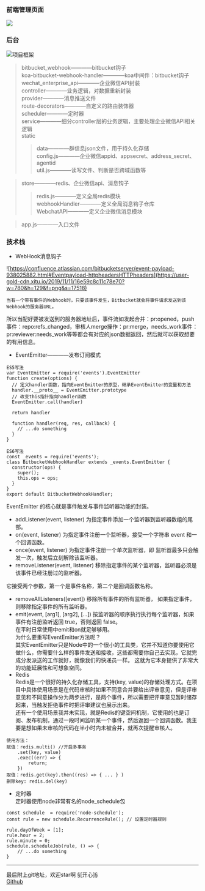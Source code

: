 ### 前端管理页面

![](https://user-gold-cdn.xitu.io/2019/11/11/16e59c6a82d2d236?w=1462&h=761&f=png&s=58447)
### 后台
![项目框架](https://user-gold-cdn.xitu.io/2019/11/11/16e59abd31b9f53a?w=319&h=742&f=png&s=38257)
> bitbucket_webhook————bitbucket钩子<br/>
> koa-bitbucket-webhook-handler————koa中间件：bitbucket钩子<br/>
> wechat_enterprise_api————企业微信API封装<br/>
> controller————业务逻辑，对数据重新封装<br/>
> provider————消息推送文件<br/>
> route-decorators————自定义的路由装饰器 <br/>
> scheduler————定时器<br/>
> service————细分controller层的业务逻辑，主要处理企业微信API相关逻辑<br/>
> static<br/>
>> data————群信息json文件，用于持久化存储<br/>
>> config.js————企业微信appid、appsecret、address_secret、agentid<br/>
>> util.js————读写文件、判断是否跨域函数等

> store————redis、企业微信api、消息钩子<br/>
>> redis.js————定义全局redis模块<br/>
>> webhookHandler————定义全局消息钩子仓库<br/>
>> WebchatAPI————定义企业微信消息模块<br/>

> app.js————入口文件

### 技术栈
- WebHook消息钩子<br/>

![https://confluence.atlassian.com/bitbucketserver/event-payload-938025882.html#Eventpayload-httpheadersHTTPheaders](https://user-gold-cdn.xitu.io/2019/11/11/16e59c8c11c78e70?w=780&h=129&f=png&s=17518)
```
当有一个带有事件的Webhook时，只要该事件发生，Bitbucket就会将事件请求发送到该Webhook的服务器URL。
```
所以当配好要被发送到的服务器地址后，事件流如发起合并：pr:opened，push事件：repo:refs_changed，审核人merge操作：pr:merge，needs_work事件：pr:reviewer:needs_work等等都会有对应的json数据返回，然后就可以获取想要的有用信息。
- EventEmitter————发布订阅模式
```
ES5写法
var EventEmitter = require('events').EventEmitter
function create(options) {
  // 定义handler函数，指向EventEmitter的原型，继承EventEmitter的变量和方法
  handler.__proto__ = EventEmitter.prototype
  // 改变this指针指向handler函数
  EventEmitter.call(handler)

  return handler

  function handler(req, res, callback) {
    // ...do something
  }
}
```
```
ES6写法
const _events = require('events');
class BitbucketWebhookHandler extends _events.EventEmitter {
  constructor(ops) {
    super();
    this.ops = ops;
  }
}
export default BitbucketWebhookHandler;
```
EventEmitter 的核心就是事件触发与事件监听器功能的封装。<br/>
- addListener(event, listener)
为指定事件添加一个监听器到监听器数组的尾部。
- 	on(event, listener)
为指定事件注册一个监听器，接受一个字符串 event 和一个回调函数。
- 	once(event, listener)
为指定事件注册一个单次监听器，即 监听器最多只会触发一次，触发后立刻解除该监听器。
- 	removeListener(event, listener)
移除指定事件的某个监听器，监听器必须是该事件已经注册过的监听器。

它接受两个参数，第一个是事件名称，第二个是回调函数名称。
- 	removeAllListeners([event])
移除所有事件的所有监听器， 如果指定事件，则移除指定事件的所有监听器。
- emit(event, [arg1], [arg2], [...])
按监听器的顺序执行执行每个监听器，如果事件有注册监听返回 true，否则返回 false。<br/>
在平时日常使用中emit和on就足够够用。<br/>
为什么要重写EventEmitter方法呢？<br/>
其实EventEmitter只是Node中的一个很小的工具类，它并不知道你要使用它做什么，你需要什么样的事件发送和接收，这些都需要你自己去实现，它就完成分发派送的工作就好，就像我们的快递员一样。
这就为它本身提供了非常大的功能延展性和可想象空间。
- Redis<br/>
Redis是一个很好的持久化存储工具，支持(key, value)的存储处理方式。在项目中具体使用场景是在代码审核时如果不同意合并要给出评审意见，但是评审意见和不同意操作分为两步进行，是两个事件，所以需要把评审意见暂时储存起来，当触发拒绝事件时把评审建议也展示出来。<br/>
还有一个使用场景我并未实现，就是Redis的键空间机制，它使用的也是订阅、发布机制，通过一段时间监听某一个事件，然后返回一个回调函数。我主要是想如果未审核的代码在半小时内未被合并，就再次提醒审核人。
```
使用方法：
赋值：redis.multi() //开启多事务
    .set(key, value)
    .exec((err) => {
        return;
    })
取值：redis.get(key).then((res) => { ... } )
删除key: redis.del(key)
```
- 定时器<br/>
定时器使用node非常有名的node_schedule包
```
const schedule  = require('node-schedule');
const rule = new schedule.RecurrenceRule(); // 设置定时器规则

rule.dayOfWeek = [1];
rule.hour = 2;
rule.minute = 0;
schedule.scheduleJob(rule, () => {
    // ...do something
}
```
***
最后附上git地址，欢迎star啊 §[开心]§<br/>
[Github](https://github.com/OnPure/WeChatMsgRobot)
